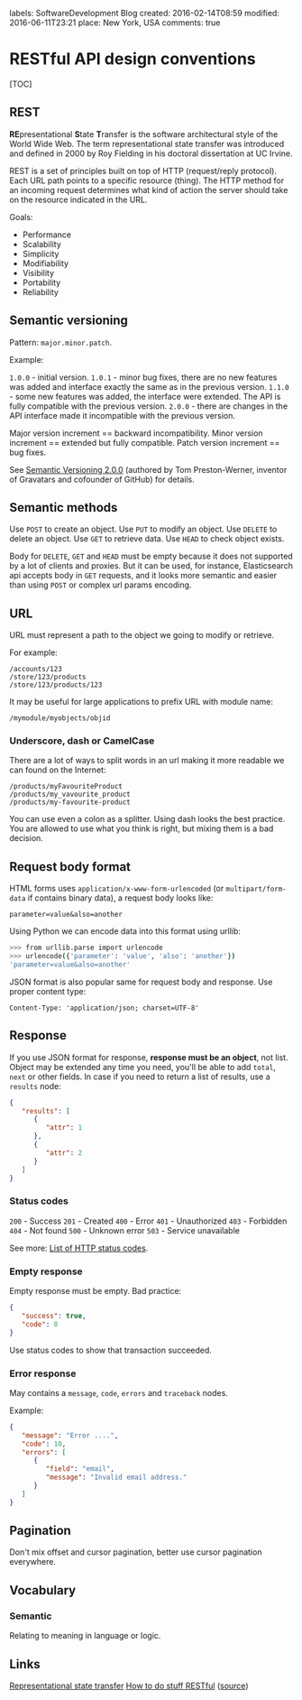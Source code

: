 labels: SoftwareDevelopment
        Blog
created: 2016-02-14T08:59
modified: 2016-06-11T23:21
place: New York, USA
comments: true

# RESTful API design conventions

[TOC]

## REST

**RE**presentational **S**tate **T**ransfer is the software architectural style of the World Wide Web.
The term representational state transfer was introduced and defined in 2000 by Roy Fielding in his doctoral dissertation at UC Irvine.

REST is a set of principles built on top of HTTP (request/reply protocol). Each URL path points to a specific resource (thing). The HTTP method for an incoming request determines what kind of action the server should take on the resource indicated in the URL.

Goals:

- Performance
- Scalability
- Simplicity
- Modifiability
- Visibility
- Portability
- Reliability

## Semantic versioning

Pattern: ```major.minor.patch```.

Example:

```1.0.0``` - initial version.
```1.0.1``` - minor bug fixes, there are no new features was added and interface exactly the same as in the previous version.
```1.1.0``` - some new features was added, the interface were extended. The API is fully compatible with the previous version.
```2.0.0``` - there are changes in the API interface made it incompatible with the previous version.

Major version increment == backward incompatibility.
Minor version increment == extended but fully compatible.
Patch version increment == bug fixes.

See [Semantic Versioning 2.0.0](http://semver.org/) (authored by Tom Preston-Werner, inventor of Gravatars and cofounder of GitHub) for details.

## Semantic methods

Use ```POST``` to create an object.
Use ```PUT``` to modify an object.
Use ```DELETE``` to delete an object.
Use ```GET``` to retrieve data.
Use ```HEAD``` to check object exists.

Body for ```DELETE```, ```GET``` and ```HEAD``` must be empty because it does not supported by a lot of clients and proxies.
But it can be used, for instance, Elasticsearch api accepts body in ```GET``` requests, and it looks more semantic and easier than using ```POST``` or complex url params encoding.

## URL

URL must represent a path to the object we going to modify or retrieve.

For example:
```
/accounts/123
/store/123/products
/store/123/products/123
```

It may be useful for large applications to prefix URL with module name:
```
/mymodule/myobjects/objid
```

### Underscore, dash or CamelCase

There are a lot of ways to split words in an url making it more readable we can found on the Internet:
```
/products/myFavouriteProduct
/products/my_vavourite_product
/products/my-favourite-product
```

You can use even a colon as a splitter.
Using dash looks the best practice. You are allowed to use what you think is right, but mixing them is a bad decision.

## Request body format

HTML forms uses ```application/x-www-form-urlencoded``` (or ```multipart/form-data``` if contains binary data), a request body looks like:
```
parameter=value&also=another
```

Using Python we can encode data into this format using urllib:
```bash
>>> from urllib.parse import urlencode
>>> urlencode({'parameter': 'value', 'also': 'another'})
'parameter=value&also=another'
```

JSON format is also popular same for request body and response. Use proper content type:
```
Content-Type: 'application/json; charset=UTF-8'
```

## Response

If you use JSON format for response, **response must be an object**, not list. Object may be extended any time you need, you'll be able to add ```total```, ```next``` or other fields.
In case if you need to return a list of results, use a ```results``` node:
```json
{
   "results": [
      {
         "attr": 1
      },
      {
         "attr": 2
      }
   ]
}
```

### Status codes

```200``` - Success
```201``` - Created
```400``` - Error
```401``` - Unauthorized
```403``` - Forbidden
```404``` - Not found
```500``` - Unknown error
```503``` - Service unavailable

See more: [List of HTTP status codes](https://en.wikipedia.org/wiki/List_of_HTTP_status_codes).

### Empty response

Empty response must be empty. Bad practice:
```json
{
   "success": true,
   "code": 0
}
```

Use status codes to show that transaction succeeded.

### Error response

May contains a ```message```, ```code```, ```errors``` and ```traceback``` nodes.

Example:
```json
{
   "message": "Error ....",
   "code": 10,
   "errors": [
      {
         "field": "email",
         "message": "Invalid email address."
      }
   ]
}
```

## Pagination

Don't mix offset and cursor pagination, better use cursor pagination everywhere.

## Vocabulary

### Semantic

Relating to meaning in language or logic.

## Links

[Representational state transfer](https://en.wikipedia.org/wiki/Representational_state_transfer)
[How to do stuff RESTful](http://restcookbook.com/) ([source](https://github.com/restcookbook/restcookbook))
